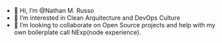 - 👋 Hi, I’m @Nathan M. Russo
- 👀 I’m interested in Clean Arquitecture and DevOps Culture
- 💞️ I’m looking to collaborate on Open Source projects and help with my own boilerplate call NExp(node experience).

<!---
Murzbul/Murzbul is a ✨ special ✨ repository because its `README.md` (this file) appears on your GitHub profile.
You can click the Preview link to take a look at your changes.
--->
